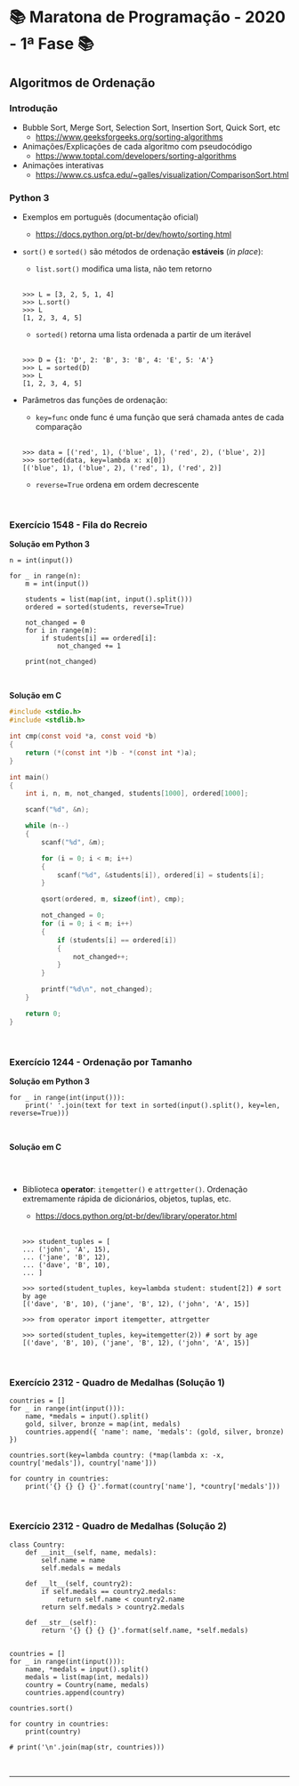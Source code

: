 # :books: Maratona de Programação - 2020 - 1ª Fase :books:

## Algoritmos de Ordenação

### Introdução
  - Bubble Sort, Merge Sort, Selection Sort, Insertion Sort, Quick Sort, etc
    - https://www.geeksforgeeks.org/sorting-algorithms
  - Animações/Explicações de cada algoritmo com pseudocódigo
    - https://www.toptal.com/developers/sorting-algorithms
  - Animações interativas
    - https://www.cs.usfca.edu/~galles/visualization/ComparisonSort.html

### Python 3
- Exemplos em português (documentação oficial)
  - https://docs.python.org/pt-br/dev/howto/sorting.html
- ```sort()``` e ```sorted()``` são métodos de ordenação **estáveis** (_in place_):

  - ```list.sort()``` modifica uma lista, não tem retorno
  <br />

  ```py3
  >>> L = [3, 2, 5, 1, 4]
  >>> L.sort()
  >>> L
  [1, 2, 3, 4, 5]
  ```

  - ```sorted()``` retorna uma lista ordenada a partir de um iterável
  <br />

  ```py3
  >>> D = {1: 'D', 2: 'B', 3: 'B', 4: 'E', 5: 'A'}
  >>> L = sorted(D)
  >>> L
  [1, 2, 3, 4, 5]
  ```

- Parâmetros das funções de ordenação:

  - ```key=func``` onde func é uma função que será chamada antes de cada comparação
  <br />

  ```py3
  >>> data = [('red', 1), ('blue', 1), ('red', 2), ('blue', 2)]
  >>> sorted(data, key=lambda x: x[0])
  [('blue', 1), ('blue', 2), ('red', 1), ('red', 2)]
  ```

  - ```reverse=True``` ordena em ordem decrescente

<br/>

### Exercício 1548 - Fila do Recreio

**Solução em Python 3**
```py3
n = int(input())

for _ in range(n):
    m = int(input())

    students = list(map(int, input().split()))
    ordered = sorted(students, reverse=True)

    not_changed = 0
    for i in range(m):
        if students[i] == ordered[i]:
            not_changed += 1

    print(not_changed)
```

<br />

**Solução em C**
```c
#include <stdio.h>
#include <stdlib.h>

int cmp(const void *a, const void *b)
{
    return (*(const int *)b - *(const int *)a);
}

int main()
{
    int i, n, m, not_changed, students[1000], ordered[1000];

    scanf("%d", &n);

    while (n--)
    {
        scanf("%d", &m);

        for (i = 0; i < m; i++)
        {
            scanf("%d", &students[i]), ordered[i] = students[i];
        }

        qsort(ordered, m, sizeof(int), cmp);

        not_changed = 0;
        for (i = 0; i < m; i++)
        {
            if (students[i] == ordered[i])
            {
                not_changed++;
            }
        }

        printf("%d\n", not_changed);
    }

    return 0;
}
```

<br />

### Exercício 1244 - Ordenação por Tamanho

**Solução em Python 3**
```py3
for _ in range(int(input())):
    print(' '.join(text for text in sorted(input().split(), key=len, reverse=True)))
```

<br />

**Solução em C**
```c

```

<br />

- Biblioteca **operator**: ```itemgetter()``` e ```attrgetter()```. Ordenação extremamente rápida de dicionários, objetos, tuplas, etc.
  - https://docs.python.org/pt-br/dev/library/operator.html
  <br />

  ```py3
  >>> student_tuples = [
  ... ('john', 'A', 15),
  ... ('jane', 'B', 12),
  ... ('dave', 'B', 10),
  ... ]

  >>> sorted(student_tuples, key=lambda student: student[2]) # sort by age
  [('dave', 'B', 10), ('jane', 'B', 12), ('john', 'A', 15)]

  >>> from operator import itemgetter, attrgetter

  >>> sorted(student_tuples, key=itemgetter(2)) # sort by age
  [('dave', 'B', 10), ('jane', 'B', 12), ('john', 'A', 15)]
  ```

<br />

### Exercício 2312 - Quadro de Medalhas (Solução 1)
```py3
countries = []
for _ in range(int(input())):
    name, *medals = input().split()
    gold, silver, bronze = map(int, medals)
    countries.append({ 'name': name, 'medals': (gold, silver, bronze) })

countries.sort(key=lambda country: (*map(lambda x: -x, country['medals']), country['name']))

for country in countries:
    print('{} {} {} {}'.format(country['name'], *country['medals']))
```

<br />

### Exercício 2312 - Quadro de Medalhas (Solução 2)
```py3
class Country:
    def __init__(self, name, medals):
        self.name = name
        self.medals = medals

    def __lt__(self, country2):
        if self.medals == country2.medals:
            return self.name < country2.name
        return self.medals > country2.medals

    def __str__(self):
        return '{} {} {} {}'.format(self.name, *self.medals)


countries = []
for _ in range(int(input())):
    name, *medals = input().split()
    medals = list(map(int, medals))
    country = Country(name, medals)
    countries.append(country)

countries.sort()

for country in countries:
    print(country)

# print('\n'.join(map(str, countries)))
```

<br />

<hr />
